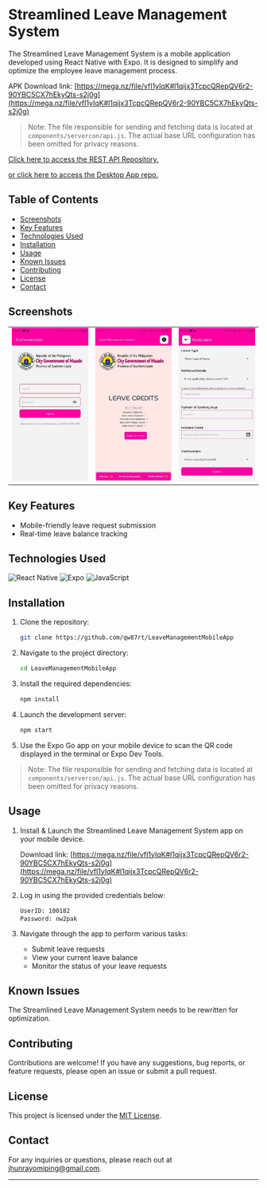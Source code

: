 # Streamlined Leave Management System

The Streamlined Leave Management System is a mobile application developed using React Native with Expo. It is designed to simplify and optimize the employee leave management process.

APK Download link: [https://mega.nz/file/vfI1yIqK#l1qijx3TcpcQRepQV6r2-90YBC5CX7hEkyQts-s2j0g](https://mega.nz/file/vfI1yIqK#l1qijx3TcpcQRepQV6r2-90YBC5CX7hEkyQts-s2j0g)

> Note: The file responsible for sending and fetching data is located at `components/servercon/api.js`. The actual base URL configuration has been omitted for privacy reasons.

[Click here to access the REST API Repository.](https://github.com/qw87rt/Expressjs--LeaveManagement_restapi)

[or click here to access the Desktop App repo.](https://github.com/qw87rt/VB.NET--LeaveManagementPC)


## Table of Contents

- [Screenshots](#screenshots)
- [Key Features](#key-features)
- [Technologies Used](#technologies-used)
- [Installation](#installation)
- [Usage](#usage)
- [Known Issues](#known-issues)
- [Contributing](#contributing)
- [License](#license)
- [Contact](#contact)

## Screenshots

<table>
  <tr>
    <td><img src="./assets/images/img1.jpg" alt="Screenshot 1" width="275"></td>
    <td><img src="./assets/images/img3.jpg" alt="Screenshot 2" width="275"></td>
    <td><img src="./assets/images/img2.jpg" alt="Screenshot 3" width="275"></td>
  </tr>
</table>


## Key Features

- Mobile-friendly leave request submission
- Real-time leave balance tracking


## Technologies Used
![React Native](https://img.shields.io/badge/React_Native-20232A?style=for-the-badge&logo=react&logoColor=61DAFB)
![Expo](https://img.shields.io/badge/Expo-1B1F23?style=for-the-badge&logo=expo&logoColor=white)
![JavaScript](https://img.shields.io/badge/JavaScript-F7DF1E?style=for-the-badge&logo=javascript&logoColor=black)

## Installation

1. Clone the repository:
   ```sh
   git clone https://github.com/qw87rt/LeaveManagementMobileApp
   ```

2. Navigate to the project directory:
   ```sh
   cd LeaveManagementMobileApp
   ```

3. Install the required dependencies:
   ```sh
   npm install
   ```

4. Launch the development server:
   ```sh
   npm start
   ```

5. Use the Expo Go app on your mobile device to scan the QR code displayed in the terminal or Expo Dev Tools.

> Note: The file responsible for sending and fetching data is located at `components/servercon/api.js`. The actual base URL configuration has been omitted for privacy reasons.

## Usage

1. Install & Launch the Streamlined Leave Management System app on your mobile device.
   
   Download link: [https://mega.nz/file/vfI1yIqK#l1qijx3TcpcQRepQV6r2-90YBC5CX7hEkyQts-s2j0g](https://mega.nz/file/vfI1yIqK#l1qijx3TcpcQRepQV6r2-90YBC5CX7hEkyQts-s2j0g)

2. Log in using the provided credentials below:

   ```
   UserID: 100182
   Password: nw2pak
   ```
               
3. Navigate through the app to perform various tasks:
   - Submit leave requests
   - View your current leave balance
   - Monitor the status of your leave requests

## Known Issues

The Streamlined Leave Management System needs to be rewritten for optimization.

## Contributing

Contributions are welcome! If you have any suggestions, bug reports, or feature requests, please open an issue or submit a pull request.

## License

This project is licensed under the [MIT License](LICENSE).

## Contact

For any inquiries or questions, please reach out at [jhunrayomiping@gmail.com](mailto:jhunrayomiping@gmail.com).

---
